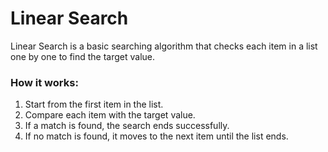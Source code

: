 # Linear Search

Linear Search is a basic searching algorithm that checks each item in a list one by one to find the target value.

### How it works:

1. Start from the first item in the list.
2. Compare each item with the target value.
3. If a match is found, the search ends successfully.
4. If no match is found, it moves to the next item until the list ends.
